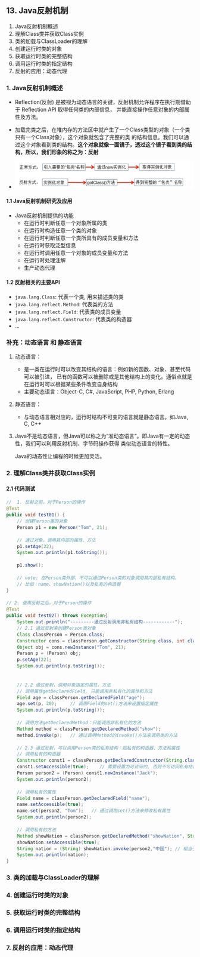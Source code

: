 ## 13. Java反射机制

1. Java反射机制概述
2. 理解Class类并获取Class实例
3. 类的加载与ClassLoader的理解
4. 创建运行时类的对象
5. 获取运行时类的完整结构
6. 调用运行时类的指定结构
7. 反射的应用：动态代理

### 1. Java反射机制概述
- Reflection(反射) 是被视为动态语言的关键，反射机制允许程序在执行期借助于 Reflection API 取得任何类的内部信息，
并能直接操作任意对象的内部属性及方法。
- 加载完类之后，在堆内存的方法区中就产生了一个Class类型的对象（一个类只有一个Class对象），这个对象就包含了完整的类
的结构信息。我们可以通过这个对象看到类的结构。**这个对象就像一面镜子，透过这个镜子看到类的结构，所以，我们形象的称之为：反射**

- ![img.png](README.assert/img.png)

#### 1.1 Java反射机制研究及应用

- Java反射机制提供的功能
  - 在运行时判断任意一个对象所属的类
  - 在运行时构造任意一个类的对象
  - 在运行时判断任意一个类所具有的成员变量和方法
  - 在运行时获取泛型信息
  - 在运行时调用任意一个对象的成员变量和方法
  - 在运行时处理注解
  - 生产动态代理

#### 1.2 反射相关的主要API
- `java.lang.Class`: 代表一个类, 用来描述类的类
- `java.lang.reflect.Method`: 代表类的方法
- `java.lang.reflect.Field`: 代表类的成员变量
- `java.lang.reflect.Constructor`: 代表类的构造器
- ...
 
### 补充：动态语言 和 静态语言
1. 动态语言：
    - 是一类在运行时可以改变其结构的语言：例如新的函数、对象、甚至代码可以被引进，
   已有的函数可以被删除或是其他结构上的变化。通俗点就是在运行时可以根据某些条件改变自身结构
    - 主要动态语言：Object-C, C#, JavaScript, PHP, Python, Erlang
2. 静态语言：
    - 与动态语言相对应的，运行时结构不可变的语言就是静态语言。如Java, C, C++

3. Java不是动态语言，但Java可以称之为“准动态语言”。即Java有一定的动态性，我们可以利用反射机制、字节码操作获得
类似动态语言的特性。

    Java的动态性让编程的时候更加灵活。

### 2. 理解Class类并获取Class实例

#### 2.1 代码测试
```java
//  1. 反射之前，对于Person的操作
@Test
public void test01() {
    // 创建Person类的对象
    Person p1 = new Person("Tom", 21);

    // 通过对象，调用其内部的属性、方法
    p1.setAge(22);
    System.out.println(p1.toString());

    p1.show();

    // note: 在Person类外部，不可以通过Person类的对象调用其内部私有结构。
    // 比如：name、showNation()以及私有的构造器
}

// 2. 使用反射之后，对于Person的操作
@Test
public void test02() throws Exception{
    System.out.println("---------通过反射调用非私有结构------------");
    // 2.1 通过反射来创建Person类对象
    Class classPerson = Person.class;
    Constructor cons = classPerson.getConstructor(String.class, int.class);
    Object obj = cons.newInstance("Tom", 21);
    Person p = (Person) obj;
    p.setAge(22);
    System.out.println(p.toString());


    // 2.2 通过反射，调用对象指定的属性、方法
    // 调用属性getDeclaredField, 只能调用非私有化的属性和方法
    Field age = classPerson.getDeclaredField("age");
    age.set(p, 20);     // 调用Field的set()方法来设置指定属性
    System.out.println(p.toString());

    // 调用方法getDeclaredMethod：只能调用非私有化的方法
    Method method = classPerson.getDeclaredMethod("show");
    method.invoke(p);   // 通过调用Method的invoke()方法来调用类的方法

    // 2.3 通过反射，可以调用Person类的私有结构：如私有的构造器、方法和属性
    // 调用私有的构造器
    Constructor const1 = classPerson.getDeclaredConstructor(String.class);
    const1.setAccessible(true);    // 需要设置为可访问的, 否则不可访问私有结构
    Person person2 = (Person) const1.newInstance("Jack");
    System.out.println(person2);

    // 调用私有的属性
    Field name = classPerson.getDeclaredField("name");
    name.setAccessible(true);
    name.set(person2, "Tom");   // 通过调用set()方法来修改私有属性
    System.out.println(person2);

    // 调用私有的方法
    Method showNation = classPerson.getDeclaredMethod("showNation", String.class);
    showNation.setAccessible(true);
    String nation = (String) showNation.invoke(person2,"中国"); // 相当于 String nation = person.showNation("中国");
    System.out.println(nation);
}
```


### 3. 类的加载与ClassLoader的理解


### 4. 创建运行时类的对象


### 5. 获取运行时类的完整结构


### 6. 调用运行时类的指定结构


### 7. 反射的应用：动态代理


